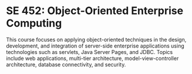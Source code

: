 # SE 452: Object-Oriented Enterprise Computing

This course focuses on applying object-oriented techniques in the design, development, and integration of server-side enterprise applications using technologies such as servlets, Java Server Pages, and JDBC. Topics include web applications, multi-tier architecture, model-view-controller architecture, database connectivity, and security. 
